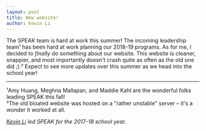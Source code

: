```yaml
---
layout: post
title: New website!
author: Kevin Li
---
```


The SPEAK team is hard at work this summer! The incoming leadership team¹ has been hard at work planning our 2018-19 programs. As for me, I decided to *finally* do something about our website. This website is cleaner, snappier, and most importantly doesn't crash quite as often as the old one did ;).² Expect to see more updates over this summer as we head into the school year!

----
¹Amy Huang, Meghna Mallapan, and Maddie Kahl are the wonderful folks leading SPEAK this fall!<br />
²The old bloated website was hosted on a "rather unstable" server – it's a wonder it worked at all.

<!--- Short author bio; didn't have the time to template it in: --->
*[Kevin Li](https://kevinsli.com/) led SPEAK for the 2017-18 school year.*

